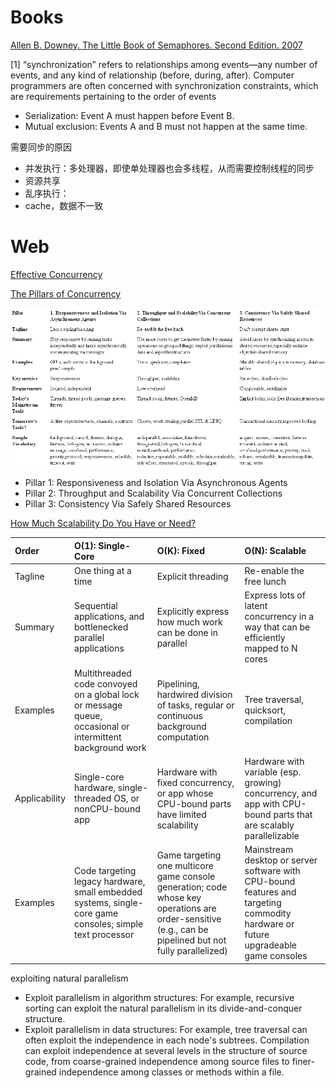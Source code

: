 # Books

[Allen B. Downey. The Little Book of Semaphores. Second Edition. 2007](http://linuxinsight.com/files/downey05semaphores.pdf)
 

[1]
“synchronization” refers to relationships among events—any number of events, and any kind of relationship (before, during,
after). Computer programmers are often concerned with synchronization constraints, which are requirements pertaining to 
the order of events
* Serialization: Event A must happen before Event B.
* Mutual exclusion: Events A and B must not happen at the same time.

需要同步的原因
* 并发执行：多处理器，即使单处理器也会多线程，从而需要控制线程的同步 
* 资源共享
* 乱序执行：
* cache，数据不一致




# Web
[Effective Concurrency](https://herbsutter.com/category/effective-concurrency/)

[The Pillars of Concurrency](http://www.drdobbs.com/parallel/the-pillars-of-concurrency/200001985)

![fundamental concurrency requirements and techniques](https://github.com/QuChunhe/study/blob/master/pics/the-pillars-of-concurrency-table1.gif)

* Pillar 1: Responsiveness and Isolation Via Asynchronous Agents
* Pillar 2: Throughput and Scalability Via Concurrent Collections
* Pillar 3: Consistency Via Safely Shared Resources

[How Much Scalability Do You Have or Need?](http://www.drdobbs.com/parallel/how-much-scalability-do-you-have-or-need/201202924)


|Order  |O(1): Single-Core|O(K): Fixed|O(N): Scalable
| :------------ | :------------ | :------------ | :------------| 
|Tagline |	One thing at a time |	Explicit threading |	Re-enable the free lunch|
|Summary |	Sequential applications, and bottlenecked parallel applications |	Explicitly express how much work can be done in parallel|Express lots of latent concurrency in a way that can be efficiently mapped to N cores|  
|Examples |Multithreaded code convoyed on a global lock or message queue, occasional or intermittent background work|Pipelining, hardwired division of tasks, regular or continuous background computation |Tree traversal, quicksort, compilation|  
|Applicability |	Single-core hardware, single-threaded OS, or nonCPU-bound app |	Hardware with fixed concurrency, or app whose CPU-bound parts have limited scalability |	Hardware with variable (esp. growing) concurrency, and app with CPU-bound parts that are scalably parallelizable|
|Examples |	Code targeting legacy hardware, small embedded systems, single-core game consoles; simple text processor |	Game targeting one multicore game console generation; code whose key operations are order-sensitive (e.g., can be pipelined but not fully parallelized) |	Mainstream desktop or server software with CPU-bound features and targeting commodity hardware or future upgradeable game consoles|

 exploiting natural parallelism
 * Exploit parallelism in algorithm structures: For example, recursive sorting can exploit the natural parallelism in its divide-and-conquer structure. 
 * Exploit parallelism in data structures: For example, tree traversal can often exploit the independence in each node's subtrees. Compilation can exploit independence at several levels in the structure of source code, from coarse-grained independence among source files to finer-grained independence among classes or methods within a file.



